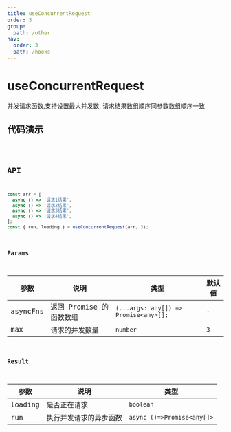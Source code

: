 ```yaml
---
title: useConcurrentRequest
order: 3
group:
  path: /other
nav:
  order: 3
  path: /hooks
---
```


# useConcurrentRequest

并发请求函数,支持设置最大并发数, 请求结果数组顺序同参数数组顺序一致

## 代码演示

<code src='./demos/demo1.tsx' />

## API

```ts
const arr = [
  async () => '请求1结果',
  async () => '请求2结果',
  async () => '请求3结果',
  async () => '请求4结果',
];
const { run, loading } = useConcurrentRequest(arr, 3);
```

### Params

| 参数     | 说明                    | 类型                                  | 默认值 |
| -------- | ----------------------- | ------------------------------------- | ------ |
| asyncFns | 返回 Promise 的函数数组 | `(...args: any[]) => Promise<any>[];` | `-`    |
| max      | 请求的并发数量          | `number`                              | `3 `   |

### Result

| 参数    | 说明                   | 类型                       |
| ------- | ---------------------- | -------------------------- |
| loading | 是否正在请求           | `boolean`                  |
| run     | 执行并发请求的异步函数 | `async ()=>Promise<any[]>` |
